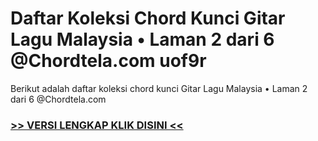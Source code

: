 
 # Daftar Koleksi Chord  Kunci Gitar Lagu Malaysia • Laman 2 dari 6 @Chordtela.com uof9r


Berikut adalah daftar koleksi chord  kunci Gitar Lagu Malaysia • Laman 2 dari 6 @Chordtela.com

###  <a href="https://shortlighzx.web.app?sq=Daftar Koleksi Chord  Kunci Gitar Lagu Malaysia • Laman 2 dari 6 @Chordtela.com"> >> VERSI LENGKAP KLIK DISINI << </a>
